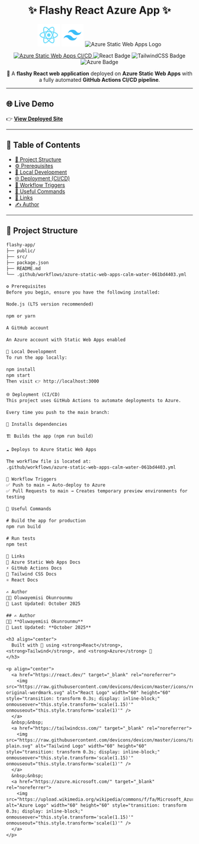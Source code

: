 <h1 align="center">✨ Flashy React Azure App ✨</h1>

<p align="center">
  <img src="https://raw.githubusercontent.com/github/explore/main/topics/react/react.png" width="60" alt="React Logo"/>
  <img src="https://raw.githubusercontent.com/github/explore/main/topics/tailwind/tailwind.png" width="60" alt="Tailwind Logo"/>
  <img src="https://learn.microsoft.com/en-us/azure/static-web-apps/media/index/staticwebapps.svg" width="60" alt="Azure Static Web Apps Logo"/>
</p>

<p align="center">
  <a href="https://github.com/Yemmmyc/flashy-react-azure/actions/workflows/azure-static-web-apps-calm-water-061bd4403.yml">
    <img src="https://github.com/Yemmmyc/flashy-react-azure/actions/workflows/azure-static-web-apps-calm-water-061bd4403.yml/badge.svg" alt="Azure Static Web Apps CI/CD" />
  </a>
  <img src="https://img.shields.io/badge/React-18-blue?logo=react" alt="React Badge" />
  <img src="https://img.shields.io/badge/TailwindCSS-3.4-blueviolet?logo=tailwind-css" alt="TailwindCSS Badge" />
  <img src="https://img.shields.io/badge/Deployed%20on-Azure-blue?logo=microsoftazure" alt="Azure Badge" />
</p>

<p align="center">
  🚀 A <strong>flashy React web application</strong> deployed on <strong>Azure Static Web Apps</strong> with a fully automated <strong>GitHub Actions CI/CD pipeline</strong>.
</p>

---

## 🌐 Live Demo

👉 **[View Deployed Site](https://calm-water-061bd4403.z01.azurefd.net)**

---

## 🧭 Table of Contents

- [📁 Project Structure](#-project-structure)
- [⚙️ Prerequisites](#️-prerequisites)
- [🧱 Local Development](#-local-development)
- [🌐 Deployment (CI/CD)](#-deployment-cicd)
- [🚦 Workflow Triggers](#-workflow-triggers)
- [🧪 Useful Commands](#-useful-commands)
- [🔗 Links](#-links)
- [✍️ Author](#️-author)

---

## 📁 Project Structure

```plaintext
flashy-app/
├── public/
├── src/
├── package.json
├── README.md
└── .github/workflows/azure-static-web-apps-calm-water-061bd4403.yml

⚙️ Prerequisites
Before you begin, ensure you have the following installed:

Node.js (LTS version recommended)

npm or yarn

A GitHub account

An Azure account with Static Web Apps enabled

🧱 Local Development
To run the app locally:

npm install
npm start
Then visit 👉 http://localhost:3000

🌐 Deployment (CI/CD)
This project uses GitHub Actions to automate deployments to Azure.

Every time you push to the main branch:

🧰 Installs dependencies

🏗️ Builds the app (npm run build)

☁️ Deploys to Azure Static Web Apps

The workflow file is located at:
.github/workflows/azure-static-web-apps-calm-water-061bd4403.yml

🚦 Workflow Triggers
✅ Push to main → Auto-deploy to Azure
✅ Pull Requests to main → Creates temporary preview environments for testing

🧪 Useful Commands

# Build the app for production
npm run build

# Run tests
npm test

🔗 Links
📘 Azure Static Web Apps Docs
⚡ GitHub Actions Docs
💅 Tailwind CSS Docs
⚛️ React Docs

✍️ Author
👩🏽 Oluwayemisi Okunrounmu
📅 Last Updated: October 2025

## ✍️ Author
👩🏽 **Oluwayemisi Okunrounmu**  
📅 Last Updated: **October 2025**

<h3 align="center">
  Built with 💙 using <strong>React</strong>, <strong>Tailwind</strong>, and <strong>Azure</strong> 🚀
</h3>

<p align="center">
  <a href="https://react.dev/" target="_blank" rel="noreferrer">
    <img src="https://raw.githubusercontent.com/devicons/devicon/master/icons/react/react-original-wordmark.svg" alt="React Logo" width="60" height="60" style="transition: transform 0.3s; display: inline-block;" onmouseover="this.style.transform='scale(1.15)'" onmouseout="this.style.transform='scale(1)'" />
  </a>
  &nbsp;&nbsp;
  <a href="https://tailwindcss.com/" target="_blank" rel="noreferrer">
    <img src="https://raw.githubusercontent.com/devicons/devicon/master/icons/tailwindcss/tailwindcss-plain.svg" alt="Tailwind Logo" width="60" height="60" style="transition: transform 0.3s; display: inline-block;" onmouseover="this.style.transform='scale(1.15)'" onmouseout="this.style.transform='scale(1)'" />
  </a>
  &nbsp;&nbsp;
  <a href="https://azure.microsoft.com/" target="_blank" rel="noreferrer">
    <img src="https://upload.wikimedia.org/wikipedia/commons/f/fa/Microsoft_Azure.svg" alt="Azure Logo" width="60" height="60" style="transition: transform 0.3s; display: inline-block;" onmouseover="this.style.transform='scale(1.15)'" onmouseout="this.style.transform='scale(1)'" />
  </a>
</p>

